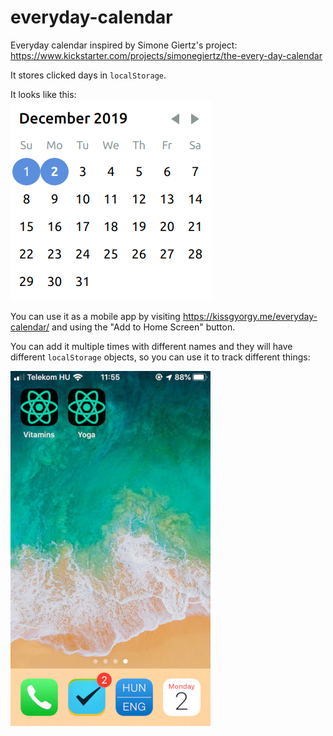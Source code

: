 # everyday-calendar

Everyday calendar inspired by Simone Giertz's project: https://www.kickstarter.com/projects/simonegiertz/the-every-day-calendar

It stores clicked days in `localStorage`.

It looks like this:  
![Screenshot](screenshot.png)

You can use it as a mobile app by visiting
https://kissgyorgy.me/everyday-calendar/ and using the "Add to Home Screen" button.

You can add it multiple times with different names and they will have different
`localStorage` objects, so you can use it to track different things:

![Mobile screenshot](mobile-screenshot.jpg)
